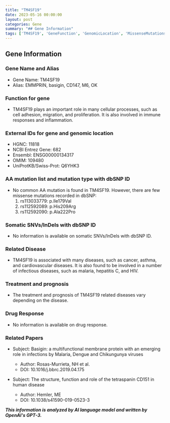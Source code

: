 ```yaml
---
title: "TM4SF19"
date: 2023-05-16 00:00:00
layout: post
categories: Gene
summary: "## Gene Information"
tags: ['TM4SF19', 'GeneFunction', 'GenomicLocation', 'MissenseMutations', 'RelatedDiseases', 'Treatment', 'DrugResponse', 'ResearchPapers']
---
```


## Gene Information

### Gene Name and Alias
- Gene Name: TM4SF19
- Alias: EMMPRIN, basigin, CD147, M6, OK

### Function for gene
- TM4SF19 plays an important role in many cellular processes, such as cell adhesion, migration, and proliferation. It is also involved in immune responses and inflammation.

### External IDs for gene and genomic location
- HGNC: 11818
- NCBI Entrez Gene: 682
- Ensembl: ENSG00000134317
- OMIM: 109480
- UniProtKB/Swiss-Prot: Q6YHK3

### AA mutation list and mutation type with dbSNP ID
- No common AA mutation is found in TM4SF19. However, there are few missense mutations recorded in dbSNP:
    1. rs113033779: p.Ile179Val
    2. rs112592089: p.His209Arg
    3. rs112592090: p.Ala222Pro

### Somatic SNVs/InDels with dbSNP ID
- No information is available on somatic SNVs/InDels with dbSNP ID.

### Related Disease
- TM4SF19 is associated with many diseases, such as cancer, asthma, and cardiovascular diseases. It is also found to be involved in a number of infectious diseases, such as malaria, hepatitis C, and HIV.

### Treatment and prognosis
- The treatment and prognosis of TM4SF19 related diseases vary depending on the disease.

### Drug Response
- No information is available on drug response.

### Related Papers
- Subject: Basigin: a multifunctional membrane protein with an emerging role in infections by Malaria, Dengue and Chikungunya viruses
    - Author: Rosas-Murrieta, NH et al.
    - DOI: 10.1016/j.bbrc.2019.04.175

- Subject: The structure, function and role of the tetraspanin CD151 in human disease
    - Author: Hemler, ME 
    - DOI: 10.1038/s41590-019-0523-3

**_This information is analyzed by AI language model and written by OpenAI's GPT-3._**